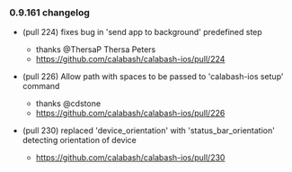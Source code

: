 ### 0.9.161 changelog

* (pull 224) fixes bug in 'send app to background' predefined step
  - thanks @ThersaP Thersa Peters
  - https://github.com/calabash/calabash-ios/pull/224

* (pull 226) Allow path with spaces to be passed to 'calabash-ios setup' command
  - thanks @cdstone
  - https://github.com/calabash/calabash-ios/pull/226

* (pull 230) replaced 'device_orientation' with 'status_bar_orientation' detecting orientation of device
  - https://github.com/calabash/calabash-ios/pull/230
